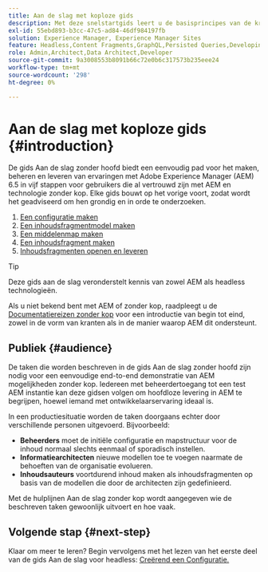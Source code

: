 ```yaml
---
title: Aan de slag met koploze gids
description: Met deze snelstartgids leert u de basisprincipes van de krachtige headless mogelijkheden van Adobe Experience Manager (AEM) 6.5, zoals Content Models, Content Fragments, en GraphQL API.
exl-id: 55ebd893-b3cc-47c5-ad84-46df984197fb
solution: Experience Manager, Experience Manager Sites
feature: Headless,Content Fragments,GraphQL,Persisted Queries,Developing
role: Admin,Architect,Data Architect,Developer
source-git-commit: 9a3008553b8091b66c72e0b6c317573b235eee24
workflow-type: tm+mt
source-wordcount: '298'
ht-degree: 0%

---
```


# Aan de slag met koploze gids {#introduction}

De gids Aan de slag zonder hoofd biedt een eenvoudig pad voor het maken, beheren en leveren van ervaringen met Adobe Experience Manager (AEM) 6.5 in vijf stappen voor gebruikers die al vertrouwd zijn met AEM en technologie zonder kop. Elke gids bouwt op het vorige voort, zodat wordt het geadviseerd om hen grondig en in orde te onderzoeken.

1. [Een configuratie maken](create-configuration.md)
1. [Een inhoudsfragmentmodel maken](create-content-model.md)
1. [Een middelenmap maken](create-assets-folder.md)
1. [Een inhoudsfragment maken](create-content-fragment.md)
1. [Inhoudsfragmenten openen en leveren](create-api-request.md)

>[!TIP]
>
>Deze gids aan de slag veronderstelt kennis van zowel AEM als headless technologieën.
>
>Als u niet bekend bent met AEM of zonder kop, raadpleegt u de [Documentatiereizen zonder kop](/help/journey-headless/overview.md) voor een introductie van begin tot eind, zowel in de vorm van kranten als in de manier waarop AEM dit ondersteunt.

## Publiek {#audience}

De taken die worden beschreven in de gids Aan de slag zonder hoofd zijn nodig voor een eenvoudige end-to-end demonstratie van AEM mogelijkheden zonder kop. Iedereen met beheerdertoegang tot een test AEM instantie kan deze gidsen volgen om hoofdloze levering in AEM te begrijpen, hoewel iemand met ontwikkelaarservaring ideaal is.

In een productiesituatie worden de taken doorgaans echter door verschillende personen uitgevoerd. Bijvoorbeeld:

* **Beheerders** moet de initiële configuratie en mapstructuur voor de inhoud normaal slechts eenmaal of sporadisch instellen.
* **Informatiearchitecten** nieuwe modellen toe te voegen naarmate de behoeften van de organisatie evolueren.
* **Inhoudsauteurs** voortdurend inhoud maken als inhoudsfragmenten op basis van de modellen die door de architecten zijn gedefinieerd.

Met de hulplijnen Aan de slag zonder kop wordt aangegeven wie de beschreven taken gewoonlijk uitvoert en hoe vaak.

## Volgende stap {#next-step}

Klaar om meer te leren? Begin vervolgens met het lezen van het eerste deel van de gids Aan de slag voor headless: [Creërend een Configuratie.](create-configuration.md)
